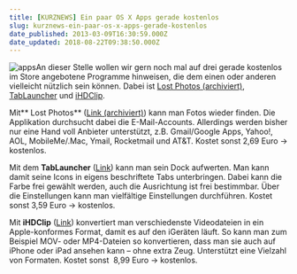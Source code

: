 ```yaml
---
title: [KURZNEWS] Ein paar OS X Apps gerade kostenlos
slug: kurznews-ein-paar-os-x-apps-gerade-kostenlos
date_published: 2013-03-09T16:30:59.000Z
date_updated: 2018-08-22T09:38:50.000Z
---
```


![apps](//picdump.thafaker.de/2013/03/apps-100x100.png)An dieser Stelle wollen wir gern noch mal auf drei gerade kostenlos im Store angebotene Programme hinweisen, die dem einen oder anderen vielleicht nützlich sein können. Dabei ist [Lost Photos (archiviert)](http://web.archive.org/web/20140703090158/https://itunes.apple.com/de/app/lost-photos/id516801330?mt=12), [TabLauncher](https://itunes.apple.com/de/app/tab-launcher/id421340897?mt=12&amp;affId=1993771) und [iHDClip](https://itunes.apple.com/de/app/ihdclip/id434191652?mt=12&amp;affId=1993771). 

Mit** Lost Photos** ([Link (archiviert)](http://web.archive.org/web/20140703090158/https://itunes.apple.com/de/app/lost-photos/id516801330?mt=12)) kann man Fotos wieder finden. Die Applikation durchsucht dabei die E-Mail-Accounts. Allerdings werden bisher nur eine Hand voll Anbieter unterstützt, z.B. Gmail/Google Apps, Yahoo!, AOL, MobileMe/.Mac, Ymail, Rocketmail und AT&T. Kostet sonst 2,69 Euro → kostenlos.

Mit dem **TabLauncher** ([Link](https://itunes.apple.com/de/app/tab-launcher/id421340897?mt=12&amp;affId=1993771)) kann man sein Dock aufwerten. Man kann damit seine Icons in eigens beschriftete Tabs unterbringen. Dabei kann die Farbe frei gewählt werden, auch die Ausrichtung ist frei bestimmbar. Über die Einstellungen kann man vielfältige Einstellungen durchführen. Kostet sonst 3,59 Euro → kostenlos.

Mit **iHDClip** ([Link](https://itunes.apple.com/de/app/ihdclip/id434191652?mt=12&amp;affId=1993771)) konvertiert man verschiedenste Videodateien in ein Apple-konformes Format, damit es auf den iGeräten läuft. So kann man zum Beispiel MOV- oder MP4-Dateien so konvertieren, dass man sie auch auf iPhone oder iPad ansehen kann – ohne extra Zeug. Unterstützt eine Vielzahl von Formaten. Kostet sonst  8,99 Euro → kostenlos.

